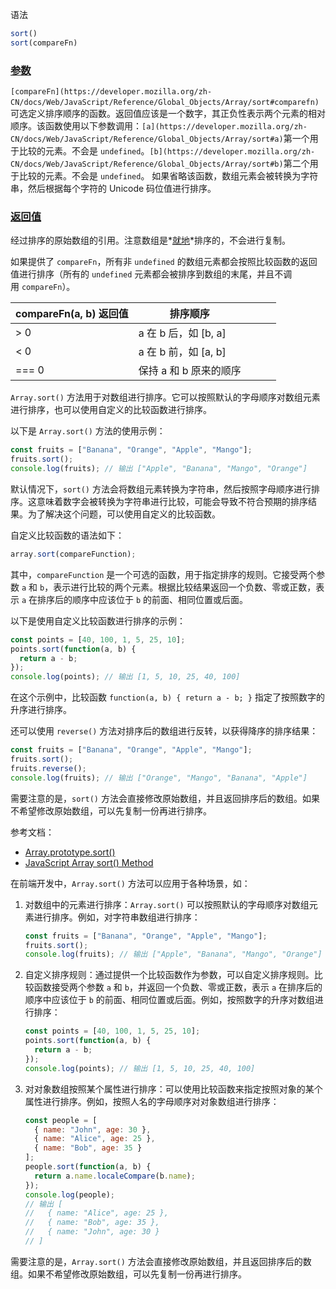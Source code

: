 语法

```jsx
sort()
sort(compareFn)
```

### [参数](https://developer.mozilla.org/zh-CN/docs/Web/JavaScript/Reference/Global_Objects/Array/sort#%E5%8F%82%E6%95%B0)

`[compareFn](https://developer.mozilla.org/zh-CN/docs/Web/JavaScript/Reference/Global_Objects/Array/sort#comparefn)` 可选定义排序顺序的函数。返回值应该是一个数字，其正负性表示两个元素的相对顺序。该函数使用以下参数调用：`[a](https://developer.mozilla.org/zh-CN/docs/Web/JavaScript/Reference/Global_Objects/Array/sort#a)`第一个用于比较的元素。不会是 `undefined`。`[b](https://developer.mozilla.org/zh-CN/docs/Web/JavaScript/Reference/Global_Objects/Array/sort#b)`第二个用于比较的元素。不会是 `undefined`。
如果省略该函数，数组元素会被转换为字符串，然后根据每个字符的 Unicode 码位值进行排序。

### [返回值](https://developer.mozilla.org/zh-CN/docs/Web/JavaScript/Reference/Global_Objects/Array/sort#%E8%BF%94%E5%9B%9E%E5%80%BC)

经过排序的原始数组的引用。注意数组是*[就地](https://zh.wikipedia.org/wiki/%E5%8E%9F%E5%9C%B0%E7%AE%97%E6%B3%95)*排序的，不会进行复制。

如果提供了 `compareFn`，所有非 `undefined` 的数组元素都会按照比较函数的返回值进行排序（所有的 `undefined` 元素都会被排序到数组的末尾，并且不调用 `compareFn`）。

| compareFn(a, b) 返回值 | 排序顺序 |  |  |  |
| --- | --- | --- | --- | --- |
| > 0 | a 在 b 后，如 [b, a] |  |  |  |
| < 0 | a 在 b 前，如 [a, b] |  |  |  |
| === 0 | 保持 a 和 b 原来的顺序 |  |  |  |

`Array.sort()` 方法用于对数组进行排序。它可以按照默认的字母顺序对数组元素进行排序，也可以使用自定义的比较函数进行排序。

以下是 `Array.sort()` 方法的使用示例：

```jsx
const fruits = ["Banana", "Orange", "Apple", "Mango"];
fruits.sort();
console.log(fruits); // 输出 ["Apple", "Banana", "Mango", "Orange"]

```

默认情况下，`sort()` 方法会将数组元素转换为字符串，然后按照字母顺序进行排序。这意味着数字会被转换为字符串进行比较，可能会导致不符合预期的排序结果。为了解决这个问题，可以使用自定义的比较函数。

自定义比较函数的语法如下：

```jsx
array.sort(compareFunction);

```

其中，`compareFunction` 是一个可选的函数，用于指定排序的规则。它接受两个参数 `a` 和 `b`，表示进行比较的两个元素。根据比较结果返回一个负数、零或正数，表示 `a` 在排序后的顺序中应该位于 `b` 的前面、相同位置或后面。

以下是使用自定义比较函数进行排序的示例：

```jsx
const points = [40, 100, 1, 5, 25, 10];
points.sort(function(a, b) {
  return a - b;
});
console.log(points); // 输出 [1, 5, 10, 25, 40, 100]

```

在这个示例中，比较函数 `function(a, b) { return a - b; }` 指定了按照数字的升序进行排序。

还可以使用 `reverse()` 方法对排序后的数组进行反转，以获得降序的排序结果：

```jsx
const fruits = ["Banana", "Orange", "Apple", "Mango"];
fruits.sort();
fruits.reverse();
console.log(fruits); // 输出 ["Orange", "Mango", "Banana", "Apple"]

```

需要注意的是，`sort()` 方法会直接修改原始数组，并且返回排序后的数组。如果不希望修改原始数组，可以先复制一份再进行排序。

参考文档：

- [Array.prototype.sort()](https://developer.mozilla.org/zh-CN/docs/Web/JavaScript/Reference/Global_Objects/Array/sort)
- [JavaScript Array sort() Method](https://www.w3schools.com/jsref/jsref_sort.asp)

在前端开发中，`Array.sort()` 方法可以应用于各种场景，如：

1. 对数组中的元素进行排序：`Array.sort()` 可以按照默认的字母顺序对数组元素进行排序。例如，对字符串数组进行排序：
    
    ```jsx
    const fruits = ["Banana", "Orange", "Apple", "Mango"];
    fruits.sort();
    console.log(fruits); // 输出 ["Apple", "Banana", "Mango", "Orange"]
    
    ```
    
2. 自定义排序规则：通过提供一个比较函数作为参数，可以自定义排序规则。比较函数接受两个参数 `a` 和 `b`，并返回一个负数、零或正数，表示 `a` 在排序后的顺序中应该位于 `b` 的前面、相同位置或后面。例如，按照数字的升序对数组进行排序：
    
    ```jsx
    const points = [40, 100, 1, 5, 25, 10];
    points.sort(function(a, b) {
      return a - b;
    });
    console.log(points); // 输出 [1, 5, 10, 25, 40, 100]
    
    ```
    
3. 对对象数组按照某个属性进行排序：可以使用比较函数来指定按照对象的某个属性进行排序。例如，按照人名的字母顺序对对象数组进行排序：
    
    ```jsx
    const people = [
      { name: "John", age: 30 },
      { name: "Alice", age: 25 },
      { name: "Bob", age: 35 }
    ];
    people.sort(function(a, b) {
      return a.name.localeCompare(b.name);
    });
    console.log(people);
    // 输出 [
    //   { name: "Alice", age: 25 },
    //   { name: "Bob", age: 35 },
    //   { name: "John", age: 30 }
    // ]
    
    ```
    

需要注意的是，`Array.sort()` 方法会直接修改原始数组，并且返回排序后的数组。如果不希望修改原始数组，可以先复制一份再进行排序。